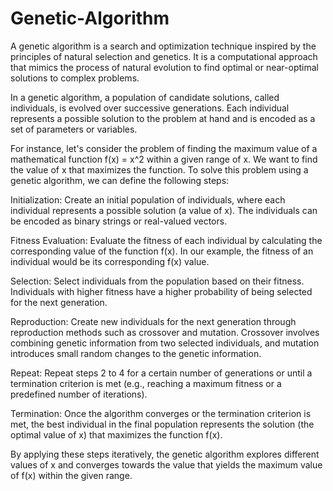 # Genetic-Algorithm
A genetic algorithm is a search and optimization technique inspired by the principles of natural selection and genetics. 
It is a computational approach that mimics the process of natural evolution to find optimal or near-optimal solutions to complex problems.

In a genetic algorithm, a population of candidate solutions, called individuals, is evolved over successive generations. Each individual represents a possible solution to the problem at hand and is encoded as a set of parameters or variables.

For instance, let's consider the problem of finding the maximum value of a mathematical function f(x) = x^2 within a given range of x. We want to find the value of x that maximizes the function.
To solve this problem using a genetic algorithm, we can define the following steps:

Initialization: Create an initial population of individuals, where each individual represents a possible solution (a value of x). The individuals can be encoded as binary strings or real-valued vectors.

Fitness Evaluation: Evaluate the fitness of each individual by calculating the corresponding value of the function f(x). In our example, the fitness of an individual would be its corresponding f(x) value.

Selection: Select individuals from the population based on their fitness. Individuals with higher fitness have a higher probability of being selected for the next generation.

Reproduction: Create new individuals for the next generation through reproduction methods such as crossover and mutation. Crossover involves combining genetic information from two selected individuals, and mutation introduces small random changes to the genetic information.

Repeat: Repeat steps 2 to 4 for a certain number of generations or until a termination criterion is met (e.g., reaching a maximum fitness or a predefined number of iterations).

Termination: Once the algorithm converges or the termination criterion is met, the best individual in the final population represents the solution (the optimal value of x) that maximizes the function f(x).

By applying these steps iteratively, the genetic algorithm explores different values of x and converges towards the value that yields the maximum value of f(x) within the given range.


